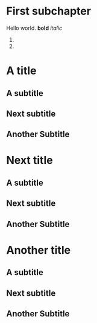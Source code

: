 # First subchapter
Hello world.
**bold**
*italic*

1. 
2. 

# A title
## A subtitle
## Next subtitle
## Another Subtitle
# Next title
## A subtitle
## Next subtitle
## Another Subtitle
# Another title
## A subtitle
## Next subtitle
## Another Subtitle
